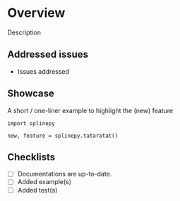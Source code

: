 # Overview
Description

## Addressed issues
*  Issues addressed

## Showcase 
A short / one-liner example to highlight the (new) feature
```
import splinepy

new, feature = splinepy.tataratat()
```

## Checklists
* [ ] Documentations are up-to-date.
* [ ] Added example(s)
* [ ] Added test(s)
